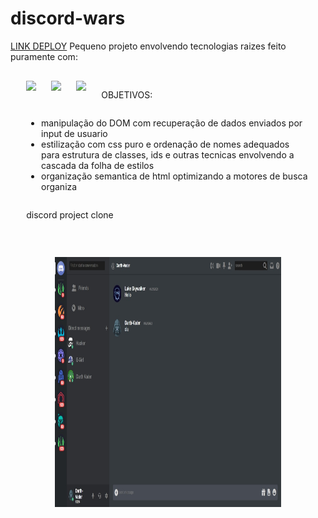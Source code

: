 <link rel="stylesheet" href="https://cdn.jsdelivr.net/gh/devicons/devicon@v2.15.1/devicon.min.css">

# discord-wars
[LINK DEPLOY](https://discord-wars.surge.sh/)
Pequeno projeto envolvendo tecnologias raizes feito puramente com:
<div style="display:flex; flex-flow: row wrap; width: 90%; margin:30px 5%">
<img src="https://cdn.jsdelivr.net/gh/devicons/devicon/icons/html5/html5-original-wordmark.svg" width="40px" />
<img src="https://cdn.jsdelivr.net/gh/devicons/devicon/icons/css3/css3-original-wordmark.svg"  width="40px" />
<img src="https://cdn.jsdelivr.net/gh/devicons/devicon/icons/javascript/javascript-original.svg" width="40px" />

OBJETIVOS:
- manipulação do DOM com recuperação de dados enviados por input de usuario
- estilização com css puro e ordenação de nomes adequados para estrutura de classes, ids e outras tecnicas envolvendo a cascada da folha de estilos
- organização semantica de html optimizando a motores de busca organiza


 discord project clone

<img src="assets/discord-wars.jpeg" width="80%" style="margin: 10% auto; height: 400px"/>
</div>

